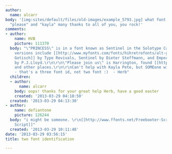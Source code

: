 ```yaml
---
author:
  name: alcarr
body: '[img:sites/default/files/old-images/example_5793.jpg] what font is "princess",
  "please" and "kayla" many thanks to all of you, you rock!'
comments:
- author:
    name: HVB
    picture: 111370
  body: "\"PRINCESS\" is in a font known as Sentinel in the Solotype Catalog. Digitized
    versions include [[http://www.myfonts.com/fonts/hihretrofonts/alt-gotisch/|Alt
    Gotisch]] by Type Revivals, Sentinel by Dieter Steffmann, and Emporium Capitals
    by P.J.Lloyd.\r\n\r\n\"Please join us\" is Harrington, found [[http://www.microsoft.com/typography/fonts/font.aspx?FMID=985|Here]]
    and other places.\r\n\r\nCan't help with Kayla Pete, but SOMEone will!\r\n\r\nBTW
    - that's a three font id, not two font :)  - Herb"
  children:
  - author:
      name: alcarr
    body: oops! thanks for your great help Herb, have a good easter
    created: '2013-03-29 04:18:50'
  created: '2013-03-29 04:13:30'
- author:
    name: defiantone
    picture: 126244
  body: "i might be someone. \r\n[[http://www.ffonts.net/Freebooter-Script.font|Freebooter
    Script]]"
  created: '2013-03-29 10:11:48'
date: '2013-03-29 03:56:15'
title: two font identification

---
```

